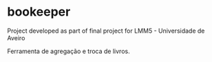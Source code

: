 # bookeeper
Project developed as part of final project for LMM5 - Universidade de Aveiro

Ferramenta de agregação e troca de livros.
